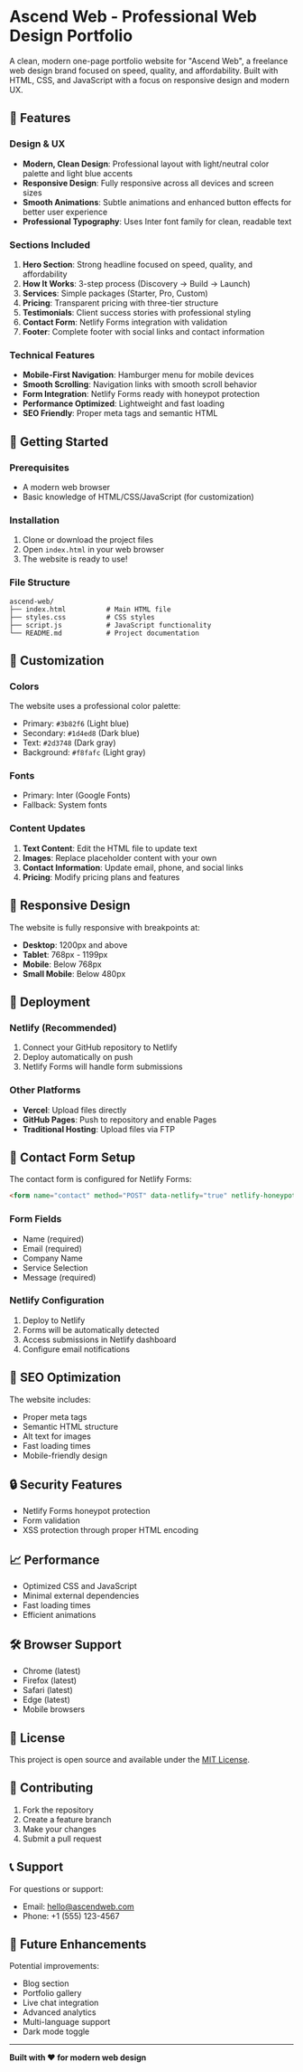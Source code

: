 # Ascend Web - Professional Web Design Portfolio

A clean, modern one-page portfolio website for "Ascend Web", a freelance web design brand focused on speed, quality, and affordability. Built with HTML, CSS, and JavaScript with a focus on responsive design and modern UX.

## 🌟 Features

### Design & UX
- **Modern, Clean Design**: Professional layout with light/neutral color palette and light blue accents
- **Responsive Design**: Fully responsive across all devices and screen sizes
- **Smooth Animations**: Subtle animations and enhanced button effects for better user experience
- **Professional Typography**: Uses Inter font family for clean, readable text

### Sections Included
1. **Hero Section**: Strong headline focused on speed, quality, and affordability
2. **How It Works**: 3-step process (Discovery → Build → Launch)
3. **Services**: Simple packages (Starter, Pro, Custom)
4. **Pricing**: Transparent pricing with three-tier structure
5. **Testimonials**: Client success stories with professional styling
6. **Contact Form**: Netlify Forms integration with validation
7. **Footer**: Complete footer with social links and contact information

### Technical Features
- **Mobile-First Navigation**: Hamburger menu for mobile devices
- **Smooth Scrolling**: Navigation links with smooth scroll behavior
- **Form Integration**: Netlify Forms ready with honeypot protection
- **Performance Optimized**: Lightweight and fast loading
- **SEO Friendly**: Proper meta tags and semantic HTML

## 🚀 Getting Started

### Prerequisites
- A modern web browser
- Basic knowledge of HTML/CSS/JavaScript (for customization)

### Installation
1. Clone or download the project files
2. Open `index.html` in your web browser
3. The website is ready to use!

### File Structure
```
ascend-web/
├── index.html          # Main HTML file
├── styles.css          # CSS styles
├── script.js           # JavaScript functionality
└── README.md           # Project documentation
```

## 🎨 Customization

### Colors
The website uses a professional color palette:
- Primary: `#3b82f6` (Light blue)
- Secondary: `#1d4ed8` (Dark blue)
- Text: `#2d3748` (Dark gray)
- Background: `#f8fafc` (Light gray)

### Fonts
- Primary: Inter (Google Fonts)
- Fallback: System fonts

### Content Updates
1. **Text Content**: Edit the HTML file to update text
2. **Images**: Replace placeholder content with your own
3. **Contact Information**: Update email, phone, and social links
4. **Pricing**: Modify pricing plans and features

## 📱 Responsive Design

The website is fully responsive with breakpoints at:
- **Desktop**: 1200px and above
- **Tablet**: 768px - 1199px
- **Mobile**: Below 768px
- **Small Mobile**: Below 480px

## 🔧 Deployment

### Netlify (Recommended)
1. Connect your GitHub repository to Netlify
2. Deploy automatically on push
3. Netlify Forms will handle form submissions

### Other Platforms
- **Vercel**: Upload files directly
- **GitHub Pages**: Push to repository and enable Pages
- **Traditional Hosting**: Upload files via FTP

## 📧 Contact Form Setup

The contact form is configured for Netlify Forms:

```html
<form name="contact" method="POST" data-netlify="true" netlify-honeypot="bot-field">
```

### Form Fields
- Name (required)
- Email (required)
- Company Name
- Service Selection
- Message (required)

### Netlify Configuration
1. Deploy to Netlify
2. Forms will be automatically detected
3. Access submissions in Netlify dashboard
4. Configure email notifications

## 🎯 SEO Optimization

The website includes:
- Proper meta tags
- Semantic HTML structure
- Alt text for images
- Fast loading times
- Mobile-friendly design

## 🔒 Security Features

- Netlify Forms honeypot protection
- Form validation
- XSS protection through proper HTML encoding

## 📈 Performance

- Optimized CSS and JavaScript
- Minimal external dependencies
- Fast loading times
- Efficient animations

## 🛠️ Browser Support

- Chrome (latest)
- Firefox (latest)
- Safari (latest)
- Edge (latest)
- Mobile browsers

## 📄 License

This project is open source and available under the [MIT License](LICENSE).

## 🤝 Contributing

1. Fork the repository
2. Create a feature branch
3. Make your changes
4. Submit a pull request

## 📞 Support

For questions or support:
- Email: hello@ascendweb.com
- Phone: +1 (555) 123-4567

## 🚀 Future Enhancements

Potential improvements:
- Blog section
- Portfolio gallery
- Live chat integration
- Advanced analytics
- Multi-language support
- Dark mode toggle

---

**Built with ❤️ for modern web design** 